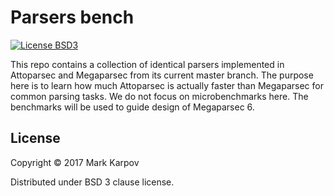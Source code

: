 # Parsers bench

[![License BSD3](https://img.shields.io/badge/license-BSD3-brightgreen.svg)](http://opensource.org/licenses/BSD-3-Clause)

This repo contains a collection of identical parsers implemented in
Attoparsec and Megaparsec from its current master branch. The purpose here
is to learn how much Attoparsec is actually faster than Megaparsec for
common parsing tasks. We do not focus on microbenchmarks here. The
benchmarks will be used to guide design of Megaparsec 6.

## License

Copyright © 2017 Mark Karpov

Distributed under BSD 3 clause license.
